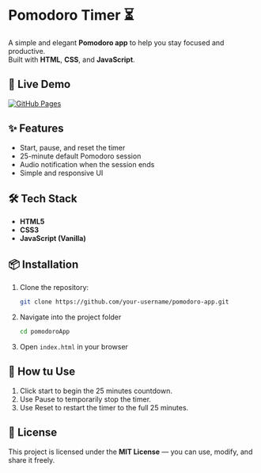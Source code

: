 # Pomodoro Timer ⏳

A simple and elegant **Pomodoro app** to help you stay focused and productive.  
Built with **HTML**, **CSS**, and **JavaScript**.

## 🚀 Live Demo
[![GitHub Pages](https://img.shields.io/badge/View%20Live%20Demo-%2300C853?style=for-the-badge&logo=github&logoColor=white)](https://kojo-san.github.io/pomodoroApp/)

## ✨ Features
- Start, pause, and reset the timer
- 25-minute default Pomodoro session
- Audio notification when the session ends
- Simple and responsive UI

## 🛠️ Tech Stack
- **HTML5**
- **CSS3**
- **JavaScript (Vanilla)**

## 📦 Installation
1. Clone the repository:
   ```bash
   git clone https://github.com/your-username/pomodoro-app.git
2. Navigate into the project folder
   ```bash
   cd pomodoroApp
 3. Open `index.html` in your browser

## 📝 How tu Use
1. Click start to begin the 25 minutes countdown.
2. Use Pause to temporarily stop the timer.
3. Use Reset to restart the timer to the full 25 minutes.

## 📜 License
This project is licensed under the **MIT License** — you can use, modify, and share it freely.
